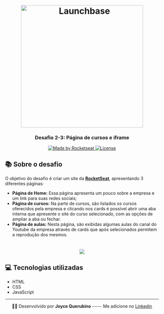 <h1 align="center">
    <img alt="Launchbase" src="https://storage.googleapis.com/golden-wind/bootcamp-launchbase/logo.png" width="400px" />
</h1>

<h3 align="center">
  Desafio 2-3: Página de cursos e iframe
</h3>

<p align="center">

  <a href="https://rocketseat.com.br">
    <img alt="Made by Rocketseat" src="https://img.shields.io/badge/made%20by-Rocketseat-%23F8952D">
  </a>

  <a href="LICENSE" >
    <img alt="License" src="https://img.shields.io/badge/license-MIT-%23F8952D">
  </a>
</p>
 

  ## 📚 Sobre o desafio
  O objetivo do desafio é criar um site da **[RocketSeat](https://rocketseat.com.br/)**, apresentando 3 diferentes páginas: 
  - **Página de Home:** Essa página apresenta um pouco sobre a empresa e um link para suas redes sociais;
  - **Página de cursos:** Na parte de cursos, são listados os cursos oferecidos pela empresa e clicando nos cards é possível abrir uma aba interna que apresente o site do curso selecionado, com as opções de ampliar a aba ou fechar.  
  - **Página de aulas:** Nesta página, são exibidas algumas aulas do canal do Youtube da empresa através de cards que após selecionados permitem a reprodução dos mesmos. 

 <h1 align = center>
    <img src="imagens/Rocketseat.gif">
</h1>

  ## 💻 Tecnologias utilizadas
  - HTML
  - CSS
  - JavaScript

---

<p align= center>
🐱‍👤 Desenvolvido por <strong>Joyce Querubino</strong>   -----   Me adicione no <a href="https://www.linkedin.com/in/joyce-querubino/"target="_blank">Linkedin</a>
</p>

